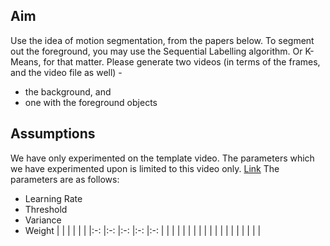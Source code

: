 ## Aim
Use the idea of motion segmentation, from the papers below. To segment out the foreground, you may use the Sequential Labelling algorithm. Or K-Means, for that matter. Please generate two videos (in terms of the frames, and the video file as well) -
- the background, and
- one with the foreground objects
## Assumptions
We have only experimented on the template video. The parameters which we have experimented upon is limited to this video only. [Link](assets\umcp.mpg)
The parameters are as follows:
- Learning Rate
- Threshold
- Variance
- Weight
|   	|   	|   	|   	|   	|
|:-:	|:-:	|:-:	|:-:	|:-:	|
|   	|   	|   	|   	|   	|
|   	|   	|   	|   	|   	|
|   	|   	|   	|   	|   	|

